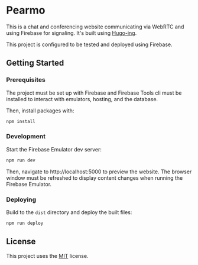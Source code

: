 # Pearmo
This is a chat and conferencing website communicating via WebRTC and using Firebase for signaling. It's built using [Hugo-ing](https://github.com/Sammy-T/hugo-ing).

This project is configured to be tested and deployed using Firebase.

## Getting Started

### Prerequisites
The project must be set up with Firebase and Firebase Tools cli must be installed to interact with emulators, hosting, and the database.

Then, install packages with:
```bash
npm install
```

### Development
Start the Firebase Emulator dev server:
```bash
npm run dev
```
Then, navigate to http://localhost:5000 to preview the website. The browser window must be refreshed to display content changes when running the Firebase Emulator.  

### Deploying
Build to the `dist` directory and deploy the built files:
```bash
npm run deploy
```

## License
This project uses the [MIT](LICENSE) license.
